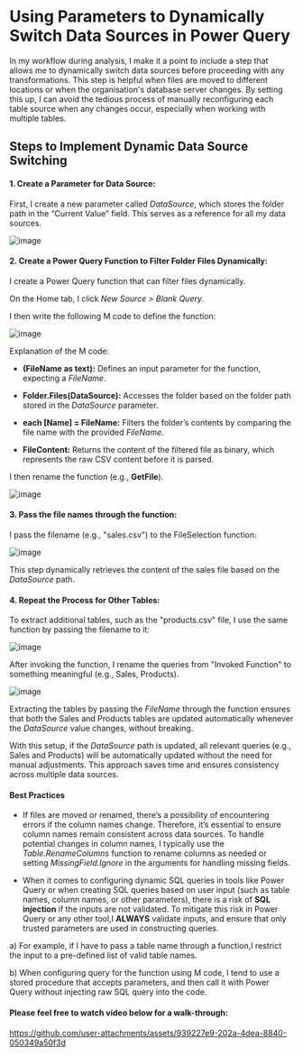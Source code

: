# Using Parameters to Dynamically Switch Data Sources in Power Query

In my workflow during analysis, I make it a point to include a step that allows me to dynamically switch data sources before proceeding with any transformations. This step is helpful when files are moved to different locations or when the organisation's database server changes. By setting this up, I can avoid the tedious process of manually reconfiguring each table source when any changes occur, especially when working with multiple tables.

## Steps to Implement Dynamic Data Source Switching

#### 1.	Create a Parameter for Data Source:
   
First, I create a new parameter called *DataSource*, which stores the folder path in the “Current Value” field. This serves as a reference for all my data sources.

![image](https://github.com/user-attachments/assets/fc3e5429-62a8-405b-a9b1-b82aa2588c82)

#### 2.	Create a Power Query Function to Filter Folder Files Dynamically:

I create a Power Query function that can filter files dynamically.

On the Home tab, I click *New Source > Blank Query*.

I then write the following M code to define the function:

![image](https://github.com/user-attachments/assets/d1311004-c4a1-4b2f-a821-07d28c578223)

Explanation of the M code:

- **(FileName as text):** Defines an input parameter for the function, expecting a *FileName*.

- **Folder.Files(DataSource):** Accesses the folder based on the folder path stored in the *DataSource* parameter.

- **each [Name] = FileName:** Filters the folder’s contents by comparing the file name with the provided *FileName*.

- **FileContent:** Returns the content of the filtered file as binary, which represents the raw CSV content before it is parsed.

I then rename the function (e.g., **GetFile**).


![image](https://github.com/user-attachments/assets/0db5ad8b-90d0-4d90-a3b2-d19817dfde75)

#### 3.	Pass the file names through the function:

I pass the filename (e.g., "sales.csv") to the FileSelection function:

![image](https://github.com/user-attachments/assets/8659e06d-bcfb-40e8-bad3-cc6afe62152e)

This step dynamically retrieves the content of the sales file based on the *DataSource* path.

#### 4.	Repeat the Process for Other Tables:

To extract additional tables, such as the "products.csv" file, I use the same function by passing the filename to it:

![image](https://github.com/user-attachments/assets/2eea236a-4a9c-415f-9d4d-8d73f2d6e5fa)

After invoking the function, I rename the queries from "Invoked Function" to something meaningful (e.g., Sales, Products).


![image](https://github.com/user-attachments/assets/659c793b-6c75-43af-bd61-295cd4deab80)

Extracting the tables by passing the *FileName* through the function ensures that both the Sales and Products tables are updated automatically whenever the *DataSource* value changes, without breaking.

With this setup, if the *DataSource* path is updated, all relevant queries (e.g., Sales and Products) will be automatically updated without the need for manual adjustments. This approach saves time and ensures consistency across multiple data sources.

#### Best Practices

- If files are moved or renamed, there’s a possibility of encountering errors if the column names change. Therefore, it’s essential to ensure column names remain consistent across data sources. To handle potential changes in column names, I typically use the *Table.RenameColumns* function to rename columns as needed or setting *MissingField.Ignore* in the arguments for handling missing fields.

- When it comes to configuring dynamic SQL queries in tools like Power Query or when creating SQL queries based on user input (such as table names, column names, or other parameters), there is a risk of **SQL injection** if the inputs are not validated. To mitigate this risk in Power Query or any other tool,I **ALWAYS** validate inputs, and ensure that only trusted parameters are used in constructing queries.

a) For example, if I have to pass a table name through a function,I restrict the input to a pre-defined list of valid table names.

b) When configuring query for the function using M code, I tend to use a stored procedure that accepts parameters, and then call it with Power Query without injecting raw SQL query into the code.

#### Please feel free to watch video below for a walk-through:

https://github.com/user-attachments/assets/939227e9-202a-4dea-8840-050349a50f3d

